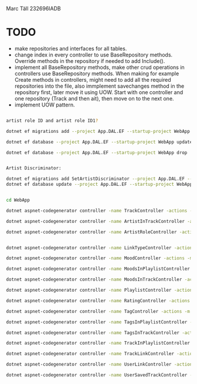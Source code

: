 Marc Täll
232696IADB



# TODO
- make repositories and interfaces for all tables.
- change index in every controller to use BaseRepository methods. Override methods in the repository if needed to add Include().
- implement all BaseRepository methods, make other crud operations in controllers use BaseRepository methods. 
  When making for example Create methods in controllers, might need to add all the required repositories into the file, also immplement
  savechanges method in the repository first, later move it using UOW. Start with one controller and one repository (Track and then ait), then move on to the next one.
- implement UOW pattern.

~~~sh

artist role ID and artist role ID1?

dotnet ef migrations add --project App.DAL.EF --startup-project WebApp --context AppDbContext InitialCreate

dotnet ef database --project App.DAL.EF --startup-project WebApp update

dotnet ef database --project App.DAL.EF --startup-project WebApp drop


Artist Discriminator:

dotnet ef migrations add SetArtistDiscriminator --project App.DAL.EF --startup-project WebApp
dotnet ef database update --project App.DAL.EF --startup-project WebApp



~~~

~~~sh
cd WebApp

dotnet aspnet-codegenerator controller -name TrackController -actions -m Domain.Track -dc AppDbContext -outDir Controllers --useDefaultLayout --useAsyncActions --referenceScriptLibraries -f

dotnet aspnet-codegenerator controller -name ArtistInTrackController -actions -m Domain.ArtistInTrack -dc AppDbContext -outDir Controllers --useDefaultLayout --useAsyncActions --referenceScriptLibraries -f

dotnet aspnet-codegenerator controller -name ArtistRoleController -actions -m Domain.ArtistRole -dc AppDbContext -outDir Controllers --useDefaultLayout --useAsyncActions --referenceScriptLibraries -f


dotnet aspnet-codegenerator controller -name LinkTypeController -actions -m Domain.LinkType -dc AppDbContext -outDir Controllers --useDefaultLayout --useAsyncActions --referenceScriptLibraries -f

dotnet aspnet-codegenerator controller -name MoodController -actions -m Domain.Mood -dc AppDbContext -outDir Controllers --useDefaultLayout --useAsyncActions --referenceScriptLibraries -f

dotnet aspnet-codegenerator controller -name MoodsInPlaylistController -actions -m Domain.MoodsInPlaylist -dc AppDbContext -outDir Controllers --useDefaultLayout --useAsyncActions --referenceScriptLibraries -f

dotnet aspnet-codegenerator controller -name MoodsInTrackController -actions -m Domain.MoodsInTrack -dc AppDbContext -outDir Controllers --useDefaultLayout --useAsyncActions --referenceScriptLibraries -f

dotnet aspnet-codegenerator controller -name PlaylistController -actions -m Domain.Playlist -dc AppDbContext -outDir Controllers --useDefaultLayout --useAsyncActions --referenceScriptLibraries -f

dotnet aspnet-codegenerator controller -name RatingController -actions -m Domain.Rating -dc AppDbContext -outDir Controllers --useDefaultLayout --useAsyncActions --referenceScriptLibraries -f

dotnet aspnet-codegenerator controller -name TagController -actions -m Domain.Tag -dc AppDbContext -outDir Controllers --useDefaultLayout --useAsyncActions --referenceScriptLibraries -f

dotnet aspnet-codegenerator controller -name TagsInPlaylistController -actions -m Domain.TagsInPlaylist -dc AppDbContext -outDir Controllers --useDefaultLayout --useAsyncActions --referenceScriptLibraries -f

dotnet aspnet-codegenerator controller -name TagsInTrackController -actions -m Domain.TagsInTrack -dc AppDbContext -outDir Controllers --useDefaultLayout --useAsyncActions --referenceScriptLibraries -f

dotnet aspnet-codegenerator controller -name TrackInPlaylistController -actions -m Domain.TrackInPlaylist -dc AppDbContext -outDir Controllers --useDefaultLayout --useAsyncActions --referenceScriptLibraries -f

dotnet aspnet-codegenerator controller -name TrackLinkController -actions -m Domain.TrackLink -dc AppDbContext -outDir Controllers --useDefaultLayout --useAsyncActions --referenceScriptLibraries -f

dotnet aspnet-codegenerator controller -name UserLinkController -actions -m Domain.UserLink -dc AppDbContext -outDir Controllers --useDefaultLayout --useAsyncActions --referenceScriptLibraries -f

dotnet aspnet-codegenerator controller -name UserSavedTrackController -actions -m Domain.UserSavedTracks -dc AppDbContext -outDir Controllers --useDefaultLayout --useAsyncActions --referenceScriptLibraries -f




~~~